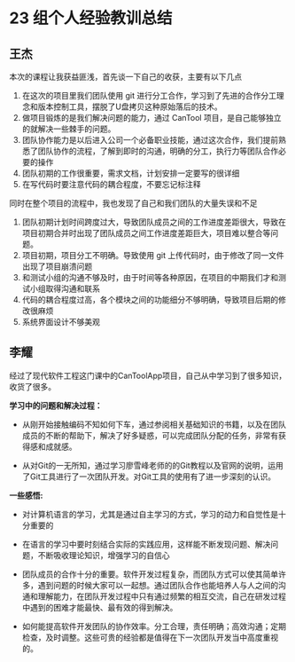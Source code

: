 # 23 组个人经验教训总结

## 王杰

本次的课程让我获益匪浅，首先谈一下自己的收获，主要有以下几点

  1. 在这次的项目里我们团队使用 git 进行分工合作，学习到了先进的合作分工理念和版本控制工具，摆脱了U盘拷贝这种原始落后的技术。
  2. 做项目锻炼的是我们解决问题的能力，通过 CanTool 项目，是自己能够独立的就解决一些棘手的问题。
  3. 团队协作能力是以后进入公司一个必备职业技能，通过这次合作，我们提前熟悉了团队协作的流程，了解到即时的沟通，明确的分工，执行力等团队合作必要的操作
  4. 团队初期的工作很重要，需求文档，计划安排一定要写的很详细
  5. 在写代码时要注意代码的耦合程度，不要忘记标注释
 
同时在整个项目的流程中，我也发现了自己和我们团队的大量失误和不足

  1. 团队初期计划时间跨度过大，导致团队成员之间的工作进度差距很大，导致在项目初期合并时出现了团队成员之间工作进度差距巨大，项目难以整合等问题。
  2. 项目初期，项目分工不明确。导致使用 git 上传代码时，由于修改了同一文件出现了项目崩溃问题
  3. 和测试小组的沟通不够及时，由于时间等各种原因，在项目的中期我们才和测试小组取得沟通和联系
  4. 代码的耦合程度过高，各个模块之间的功能细分不够明确，导致项目后期的修改很麻烦
  5. 系统界面设计不够美观

## 李耀

经过了现代软件工程这门课中的CanToolApp项目，自己从中学习到了很多知识，收货了很多。

**学习中的问题和解决过程：**

- 从刚开始接触编码不知如何下车，通过参阅相关基础知识的书籍，以及在团队成员的不断的帮助下，解决了好多疑惑，可以完成团队分配的任务，非常有获得感和成就感。

- 从对Git的一无所知，通过学习廖雪峰老师的的Git教程以及官网的说明，运用了Git工具进行了一次团队开发。对Git工具的使用有了进一步深刻的认识。

**一些感悟:**

- 对计算机语言的学习，尤其是通过自主学习的方式，学习的动力和自觉性是十分重要的

- 在语言的学习中要时刻结合实际的实践应用，这样能不断发现问题、解决问题，不断吸收理论知识，增强学习的自信心

- 团队成员的合作十分的重要。软件开发过程复杂，而团队方式可以使其简单许多，遇到问题的时候大家可以一起想。通过团队合作也能培养人与人之间的沟通和理解能力，在团队开发过程中只有通过频繁的相互交流，自己在研发过程中遇到的困难才能最快、最有效的得到解决。

- 如何能提高软件开发团队的协作效率。分工合理，责任明确；高效沟通；定期检查，及时调整。这些可贵的经验都是值得在下一次团队开发当中高度重视的。

 
